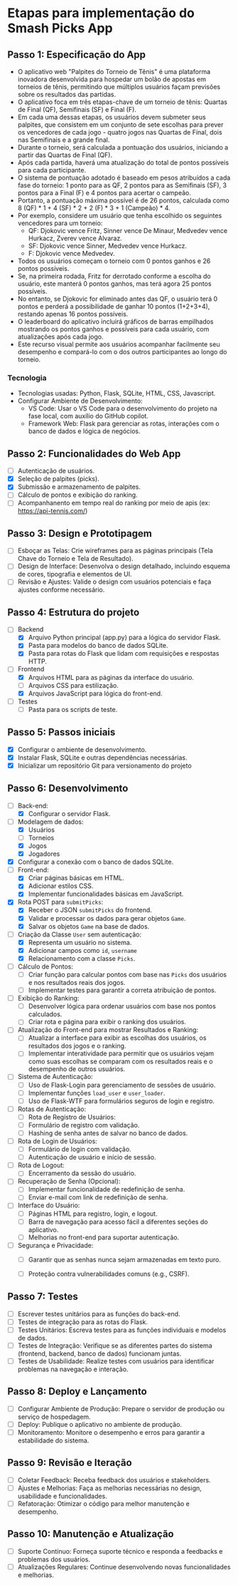 
# Etapas para implementação do Smash Picks App

## Passo 1: Especificação do App

- O aplicativo web "Palpites do Torneio de Tênis" é uma plataforma inovadora desenvolvida para hospedar um bolão de apostas em torneios de tênis, permitindo que múltiplos usuários façam previsões sobre os resultados das partidas. 
- O aplicativo foca em três etapas-chave de um torneio de tênis: Quartas de Final (QF), Semifinais (SF) e Final (F). 
- Em cada uma dessas etapas, os usuários devem submeter seus palpites, que consistem em um conjunto de sete escolhas para prever os vencedores de cada jogo - quatro jogos nas Quartas de Final, dois nas Semifinais e a grande final.
- Durante o torneio, será calculada a pontuação dos usuários, iniciando a partir das Quartas de Final (QF). 
- Após cada partida, haverá uma atualização do total de pontos possíveis para cada participante. 
- O sistema de pontuação adotado é baseado em pesos atribuídos a cada fase do torneio: 1 ponto para as QF, 2 pontos para as Semifinais (SF), 3 pontos para a Final (F) e 4 pontos para acertar o campeão. 
- Portanto, a pontuação máxima possível é de 26 pontos, calculada como 8 (QF) * 1 + 4 (SF) * 2 + 2 (F) * 3 + 1 (Campeão) * 4.
- Por exemplo, considere um usuário que tenha escolhido os seguintes vencedores para um torneio:
    - QF: Djokovic vence Fritz, Sinner vence De Minaur, Medvedev vence Hurkacz, Zverev vence Alvaraz.
    - SF: Djokovic vence Sinner, Medvedev vence Hurkacz.
    - F: Djokovic vence Medvedev.
- Todos os usuários começam o torneio com 0 pontos ganhos e 26 pontos possíveis.
- Se, na primeira rodada, Fritz for derrotado conforme a escolha do usuário, este manterá 0 pontos ganhos, mas terá agora 25 pontos possíveis.
- No entanto, se Djokovic for eliminado antes das QF, o usuário terá 0 pontos e perderá a possibilidade de ganhar 10 pontos (1+2+3+4), restando apenas 16 pontos possíveis.
- O leaderboard do aplicativo incluirá gráficos de barras empilhados mostrando os pontos ganhos e possíveis para cada usuário, com atualizações após cada jogo.
- Este recurso visual permite aos usuários acompanhar facilmente seu desempenho e compará-lo com o dos outros participantes ao longo do torneio.

### Tecnologia

- Tecnologias usadas: Python, Flask, SQLite, HTML, CSS, Javascript.
- Configurar Ambiente de Desenvolvimento:
    - VS Code: Usar o VS Code para o desenvolvimento do projeto na fase local, com auxílio do GitHub copilot.
    - Framework Web: Flask para gerenciar as rotas, interações com o banco de dados e lógica de negócios.

## Passo 2: Funcionalidades do Web App

- [ ] Autenticação de usuários.
- [X] Seleção de palpites (picks).
- [X] Submissão e armazenamento de palpites.
- [ ] Cálculo de pontos e exibição do ranking.
- [ ] Acompanhanento em tempo real do ranking por meio de apis (ex: https://api-tennis.com/)

## Passo 3: Design e Prototipagem

- [ ] Esboçar as Telas: Crie wireframes para as páginas principais (Tela Chave do Torneio e Tela de Resultado).
- [ ] Design de Interface: Desenvolva o design detalhado, incluindo esquema de cores, tipografia e elementos de UI.
- [ ] Revisão e Ajustes: Valide o design com usuários potenciais e faça ajustes conforme necessário.

## Passo 4: Estrutura do projeto

- [ ] Backend
    - [X] Arquivo Python principal (app.py) para a lógica do servidor Flask.
    - [X] Pasta para modelos do banco de dados SQLite.
    - [X] Pasta para rotas do Flask que lidam com requisições e respostas HTTP.
- [ ] Frontend
    - [X] Arquivos HTML para as páginas da interface do usuário.
    - [ ] Arquivos CSS para estilização.
    - [X] Arquivos JavaScript para lógica do front-end.
- [ ] Testes
    - [ ] Pasta para os scripts de teste.

## Passo 5: Passos iniciais

- [X] Configurar o ambiente de desenvolvimento.
- [X] Instalar Flask, SQLite e outras dependências necessárias.
- [X] Inicializar um repositório Git para versionamento do projeto

## Passo 6: Desenvolvimento

- [ ] Back-end:
    - [X] Configurar o servidor Flask.
- [ ] Modelagem de dados:
    - [X] Usuários
    - [ ] Torneios
    - [X] Jogos
    - [X] Jogadores
- [X] Configurar a conexão com o banco de dados SQLite.
- [ ] Front-end:
    - [X] Criar páginas básicas em HTML.
    - [X] Adicionar estilos CSS.
    - [X] Implementar funcionalidades básicas em JavaScript.
- [X] Rota POST para `submitPicks`:
    - [X] Receber o JSON `submitPicks` do frontend.
    - [X] Validar e processar os dados para gerar objetos `Game`.
    - [X] Salvar os objetos `Game` na base de dados.
- [ ] Criação da Classe `User` sem autenticação:
    - [X] Representa um usuário no sistema.
    - [X] Adicionar campos como `id`, `username`
    - [X] Relacionamento com a classe `Picks`.
- [ ] Cálculo de Pontos:
    - [ ] Criar função para calcular pontos com base nas `Picks` dos usuários e nos resultados reais dos jogos.
    - [ ] Implementar testes para garantir a correta atribuição de pontos.
- [ ] Exibição do Ranking:
    - [ ] Desenvolver lógica para ordenar usuários com base nos pontos calculados.
    - [ ] Criar rota e página para exibir o ranking dos usuários.
- [ ] Atualização do Front-end para mostrar Resultados e Ranking:
    - [ ] Atualizar a interface para exibir as escolhas dos usuários, os resultados dos jogos e o ranking.
    - [ ] Implementar interatividade para permitir que os usuários vejam como suas escolhas se comparam com os resultados reais e o desempenho de outros usuários.
- [ ] Sistema de Autenticação:
    - [ ] Uso de Flask-Login para gerenciamento de sessões de usuário.
    - [ ] Implementar funções `load_user` e `user_loader`.
    - [ ] Uso de Flask-WTF para formulários seguros de login e registro.
- [ ] Rotas de Autenticação:
    - [ ] Rota de Registro de Usuários:
  - [ ] Formulário de registro com validação.
  - [ ] Hashing de senha antes de salvar no banco de dados.
- [ ] Rota de Login de Usuários:
  - [ ] Formulário de login com validação.
  - [ ] Autenticação de usuário e início de sessão.
- [ ] Rota de Logout:
  - [ ] Encerramento da sessão do usuário.
- [ ] Recuperação de Senha (Opcional):
    - [ ] Implementar funcionalidade de redefinição de senha.
    - [ ] Enviar e-mail com link de redefinição de senha.
- [ ] Interface do Usuário:
    - [ ] Páginas HTML para registro, login, e logout.
    - [ ] Barra de navegação para acesso fácil a diferentes seções do aplicativo.
    - [ ] Melhorias no front-end para suportar autenticação.
- [ ] Segurança e Privacidade:
    - [ ] Garantir que as senhas nunca sejam armazenadas em texto puro.
    - [ ] Proteção contra vulnerabilidades comuns (e.g., CSRF).


## Passo 7: Testes

- [ ] Escrever testes unitários para as funções do back-end.
- [ ] Testes de integração para as rotas do Flask.
- [ ] Testes Unitários: Escreva testes para as funções individuais e modelos de dados.
- [ ] Testes de Integração: Verifique se as diferentes partes do sistema (frontend, backend, banco de dados) funcionam juntas.
- [ ] Testes de Usabilidade: Realize testes com usuários para identificar problemas na navegação e interação.

## Passo 8: Deploy e Lançamento

- [ ] Configurar Ambiente de Produção: Prepare o servidor de produção ou serviço de hospedagem.
- [ ] Deploy: Publique o aplicativo no ambiente de produção.
- [ ] Monitoramento: Monitore o desempenho e erros para garantir a estabilidade do sistema.

## Passo 9: Revisão e Iteração

- [ ] Coletar Feedback: Receba feedback dos usuários e stakeholders.
- [ ] Ajustes e Melhorias: Faça as melhorias necessárias no design, usabilidade e funcionalidades.
- [ ] Refatoração: Otimizar o código para melhor manutenção e desempenho.

## Passo 10: Manutenção e Atualização

- [ ] Suporte Contínuo: Forneça suporte técnico e responda a feedbacks e problemas dos usuários.
- [ ] Atualizações Regulares: Continue desenvolvendo novas funcionalidades e melhorias.
